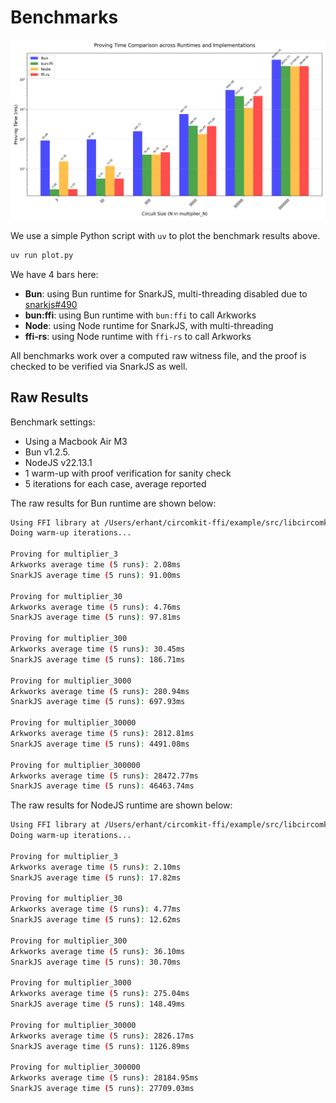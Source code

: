 # Benchmarks

![Plot](plot.png)

We use a simple Python script with `uv` to plot the benchmark results above.

```sh
uv run plot.py
```

We have 4 bars here:

- **Bun**: using Bun runtime for SnarkJS, multi-threading disabled due to [snarkjs#490](https://github.com/iden3/snarkjs/pull/490)
- **bun:ffi**: using Bun runtime with `bun:ffi` to call Arkworks
- **Node**: using Node runtime for SnarkJS, with multi-threading
- **ffi-rs**: using Node runtime with `ffi-rs` to call Arkworks

All benchmarks work over a computed raw witness file, and the proof is checked to be verified via SnarkJS as well.

## Raw Results

Benchmark settings:

- Using a Macbook Air M3
- Bun v1.2.5.
- NodeJS v22.13.1
- 1 warm-up with proof verification for sanity check
- 5 iterations for each case, average reported

The raw results for Bun runtime are shown below:

```sh
Using FFI library at /Users/erhant/circomkit-ffi/example/src/libcircomkit_ffi-macOS-arm64.dylib for Bun
Doing warm-up iterations...

Proving for multiplier_3
Arkworks average time (5 runs): 2.08ms
SnarkJS average time (5 runs): 91.00ms

Proving for multiplier_30
Arkworks average time (5 runs): 4.76ms
SnarkJS average time (5 runs): 97.81ms

Proving for multiplier_300
Arkworks average time (5 runs): 30.45ms
SnarkJS average time (5 runs): 186.71ms

Proving for multiplier_3000
Arkworks average time (5 runs): 280.94ms
SnarkJS average time (5 runs): 697.93ms

Proving for multiplier_30000
Arkworks average time (5 runs): 2812.81ms
SnarkJS average time (5 runs): 4491.08ms

Proving for multiplier_300000
Arkworks average time (5 runs): 28472.77ms
SnarkJS average time (5 runs): 46463.74ms
```

The raw results for NodeJS runtime are shown below:

```sh
Using FFI library at /Users/erhant/circomkit-ffi/example/src/libcircomkit_ffi-macOS-arm64.dylib for Node
Doing warm-up iterations...

Proving for multiplier_3
Arkworks average time (5 runs): 2.10ms
SnarkJS average time (5 runs): 17.82ms

Proving for multiplier_30
Arkworks average time (5 runs): 4.77ms
SnarkJS average time (5 runs): 12.62ms

Proving for multiplier_300
Arkworks average time (5 runs): 36.10ms
SnarkJS average time (5 runs): 30.70ms

Proving for multiplier_3000
Arkworks average time (5 runs): 275.04ms
SnarkJS average time (5 runs): 148.49ms

Proving for multiplier_30000
Arkworks average time (5 runs): 2826.17ms
SnarkJS average time (5 runs): 1126.89ms

Proving for multiplier_300000
Arkworks average time (5 runs): 28184.95ms
SnarkJS average time (5 runs): 27709.03ms
```

